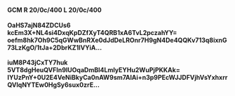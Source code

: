 #### GCM R 20/0c/400 L 20/0c/400
**OaHS7ajN84ZDCUs6**<br/>**kcEm3X+NL4si4DxqKpDZfXyT4QRB1xA6TvL2pczahYY=**<br/>**oefm8hk7Oh9C5qGWwBnRXe0dJdDeLROnr7H9gN4De4QQKv713q8ixnG73LzKgO/1tJa+2DbrKZ1IVYiA...**<br/><br/>
**iuM8P43jCxTY7huk**<br/>**5VT8dgHeuQVFIn9lUOqaDmBl4LmlyEYHu2WuPjPKKAk=**<br/>**IYUzPnY+0U2E4VeNiBkyCa0nAW9sm7AlAi+n3p9PEcWJJDFVjhVsYxhxrrQVlqNYTEw0HgSy6sux0zrE...**